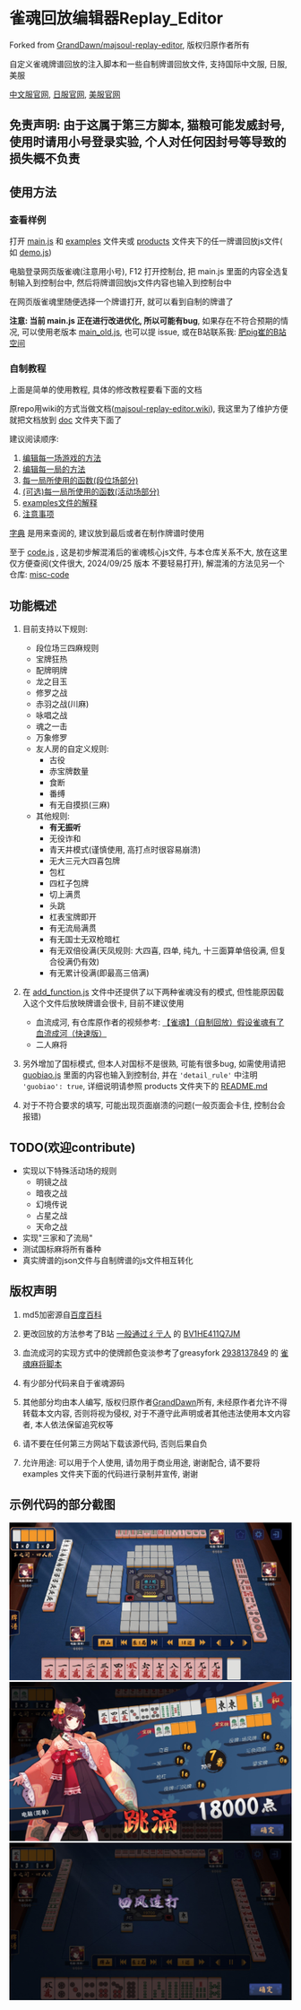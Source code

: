 # 雀魂回放编辑器Replay_Editor

Forked from [GrandDawn/majsoul-replay-editor](https://github.com/GrandDawn/majsoul-replay-editor), 版权归原作者所有

自定义雀魂牌谱回放的注入脚本和一些自制牌谱回放文件, 支持国际中文服, 日服, 美服

[中文服官网](https://www.maj-soul.com), [日服官网](https://mahjongsoul.com), [美服官网](https://mahjongsoul.yo-star.com)

## 免责声明: 由于这属于第三方脚本, 猫粮可能发威封号, 使用时请用小号登录实验, 个人对任何因封号等导致的损失概不负责

## 使用方法

### 查看样例

打开 [main.js](main.js) 和 [examples](examples) 文件夹或 [products](products) 文件夹下的任一牌谱回放js文件(
如 [demo.js](examples/demo.js))

电脑登录网页版雀魂(注意用小号), F12 打开控制台, 把 main.js 里面的内容全选复制输入到控制台中,
然后将牌谱回放js文件内容也输入到控制台中

在网页版雀魂里随便选择一个牌谱打开, 就可以看到自制的牌谱了

**注意: 当前 main.js 正在进行改进优化, 所以可能有bug**, 如果存在不符合预期的情况,
可以使用老版本 [main_old.js](main_old.js), 也可以提 issue,
或在B站联系我: [肥pig崔的B站空间](https://space.bilibili.com/372365985)

### 自制教程

上面是简单的使用教程, 具体的修改教程要看下面的文档

原repo用wiki的方式当做文档([majsoul-replay-editor.wiki](https://github.com/GrandDawn/majsoul-replay-editor/wiki)),
我这里为了维护方便就把文档放到 [doc](doc) 文件夹下面了

建议阅读顺序:

1. [编辑每一场游戏的方法](doc/编辑每一场游戏的方法.md)
2. [编辑每一局的方法](doc/编辑每一局的方法.md)
3. [每一局所使用的函数(段位场部分)](doc/每一局所使用的函数（段位场部分）.md)
4. [(可选)每一局所使用的函数(活动场部分)](doc/每一局所使用的函数（活动场部分）.md)
5. [examples文件的解释](doc/examples文件解释.md)
6. [注意事项](doc/注意事项.md)

[字典](doc/字典.md) 是用来查阅的, 建议放到最后或者在制作牌谱时使用

至于 [code.js](code.js) , 这是初步解混淆后的雀魂核心js文件, 与本仓库关系不大, 放在这里仅方便查阅(文件很大, 2024/09/25 版本
不要轻易打开),
解混淆的方法见另一个仓库: [misc-code](https://github.com/Fat-pig-Cui/misc-code)

## 功能概述

1. 目前支持以下规则:
    - 段位场三四麻规则
    - 宝牌狂热
    - 配牌明牌
    - 龙之目玉
    - 修罗之战
    - 赤羽之战(川麻)
    - 咏唱之战
    - 魂之一击
    - 万象修罗
    - 友人房的自定义规则:
        - 古役
        - 赤宝牌数量
        - 食断
        - 番缚
        - 有无自摸损(三麻)
    - 其他规则:
        - **有无振听**
        - 无役诈和
        - 青天井模式(谨慎使用, 高打点时很容易崩溃)
        - 无大三元大四喜包牌
        - 包杠
        - 四杠子包牌
        - 切上满贯
        - 头跳
        - 杠表宝牌即开
        - 有无流局满贯
        - 有无国士无双枪暗杠
        - 有无双倍役满(天凤规则: 大四喜, 四单, 纯九, 十三面算单倍役满, 但复合役满仍有效)
        - 有无累计役满(即最高三倍满)

2. 在 [add_function.js](add_function.js) 文件中还提供了以下两种雀魂没有的模式, 但性能原因载入这个文件后放映牌谱会很卡,
   目前不建议使用
    - 血流成河,
      有仓库原作者的视频参考: [【雀魂】（自制回放）假设雀魂有了血流成河（快速版）](https://www.bilibili.com/video/BV1dB4y1F78x)
    - 二人麻将

3. 另外增加了国标模式, 但本人对国标不是很熟, 可能有很多bug, 如需使用请把 [guobiao.js](guobiao.js) 里面的内容也输入到控制台,
   并在 `'detail_rule'` 中注明 `'guobiao': true`, 详细说明请参照 products
   文件夹下的 [README.md](products/国标麻将/README.md)

4. 对于不符合要求的填写, 可能出现页面崩溃的问题(一般页面会卡住, 控制台会报错)

## TODO(欢迎contribute)

- 实现以下特殊活动场的规则
    - 明镜之战
    - 暗夜之战
    - 幻境传说
    - 占星之战
    - 天命之战
- 实现"三家和了流局"
- 测试国标麻将所有番种
- 真实牌谱的json文件与自制牌谱的js文件相互转化

## 版权声明

1. md5加密源自[百度百科](https://baike.baidu.com/item/MD5)

2. 更改回放的方法参考了B站 [一般通过彳亍人](https://space.bilibili.com/23019265)
   的 [BV1HE411Q7JM](https://www.bilibili.com/video/BV1HE411Q7JM)

3. 血流成河的实现方式中的使牌颜色变淡参考了greasyfork [2938137849](https://greasyfork.org/zh-CN/users/749724-2938137849)
   的 [雀魂麻将脚本](https://greasyfork.org/zh-CN/scripts/423689-%E9%9B%80%E9%AD%82%E9%BA%BB%E5%B0%86%E8%84%9A%E6%9C%AC)

4. 有少部分代码来自于雀魂源码

5. 其他部分均由本人编写, 版权归原作者[GrandDawn](https://github.com/GrandDawn)所有, 未经原作者允许不得转载本文内容,
   否则将视为侵权, 对于不遵守此声明或者其他违法使用本文内容者, 本人依法保留追究权等

6. 请不要在任何第三方网站下载该源代码, 否则后果自负

7. 允许用途: 可以用于个人使用, 请勿用于商业用途, 谢谢配合, 请不要将 examples 文件夹下面的代码进行录制并宣传, 谢谢

## 示例代码的部分截图

![](doc/pic/preview1.JPG)
![](doc/pic/preview2.JPG)
![](doc/pic/preview3.JPG)
